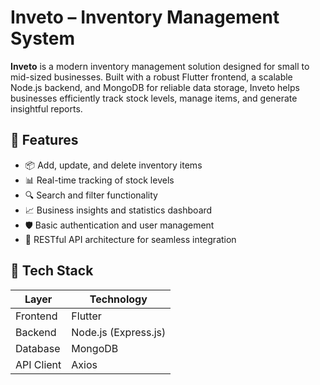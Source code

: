 # Inveto – Inventory Management System

**Inveto** is a modern inventory management solution designed for small to mid-sized businesses. Built with a robust Flutter frontend, a scalable Node.js backend, and MongoDB for reliable data storage, Inveto helps businesses efficiently track stock levels, manage items, and generate insightful reports.

## 🚀 Features

- 📦 Add, update, and delete inventory items
- 📊 Real-time tracking of stock levels
- 🔍 Search and filter functionality
- 📈 Business insights and statistics dashboard
- 🛡️ Basic authentication and user management
- 🔄 RESTful API architecture for seamless integration

## 🧰 Tech Stack

| Layer     | Technology     |
|-----------|----------------|
| Frontend  | Flutter         |
| Backend   | Node.js (Express.js) |
| Database  | MongoDB        |
| API Client | Axios         |



